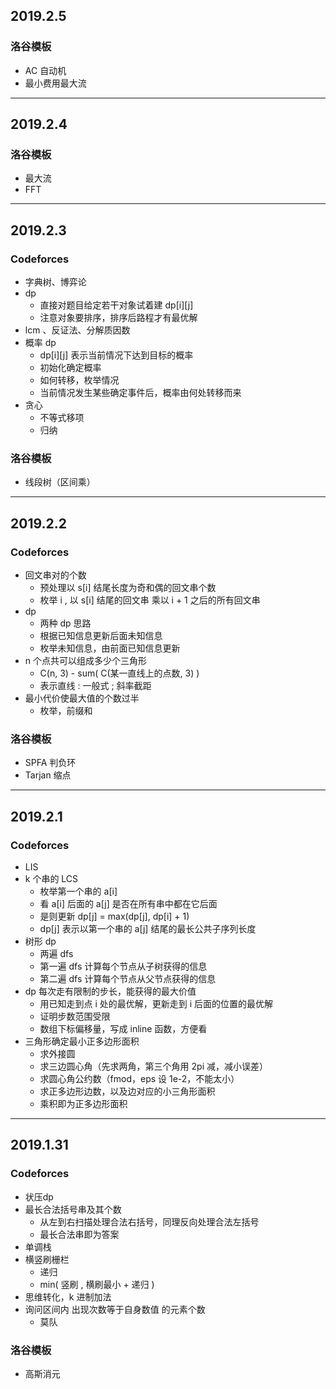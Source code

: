 ## 2019.2.5

### 洛谷模板
- AC 自动机
- 最小费用最大流

--- 

## 2019.2.4

### 洛谷模板
- 最大流
- FFT

--- 

## 2019.2.3

### Codeforces
- 字典树、博弈论
- dp
  - 直接对题目给定若干对象试着建 dp[i][j]
  - 注意对象要排序，排序后路程才有最优解
- lcm 、反证法、分解质因数
- 概率 dp
  - dp[i][j] 表示当前情况下达到目标的概率
  - 初始化确定概率
  - 如何转移，枚举情况
  - 当前情况发生某些确定事件后，概率由何处转移而来
- 贪心
  - 不等式移项
  - 归纳
  
### 洛谷模板
- 线段树（区间乘）

---

## 2019.2.2

### Codeforces
- 回文串对的个数
  - 预处理以 s[i] 结尾长度为奇和偶的回文串个数
  - 枚举 i , 以 s[i] 结尾的回文串 乘以 i + 1 之后的所有回文串
- dp
  - 两种 dp 思路
  - 根据已知信息更新后面未知信息
  - 枚举未知信息，由前面已知信息更新
- n 个点共可以组成多少个三角形
  - C(n, 3) - sum( C(某一直线上的点数, 3) )
  - 表示直线 : 一般式 ; 斜率截距
- 最小代价使最大值的个数过半
  - 枚举，前缀和

### 洛谷模板
- SPFA 判负环
- Tarjan 缩点

---

## 2019.2.1

### Codeforces
- LIS
- k 个串的 LCS
  - 枚举第一个串的 a[i]
  - 看 a[i] 后面的 a[j] 是否在所有串中都在它后面
  - 是则更新 dp[j] = max(dp[j], dp[i] + 1)
  - dp[j] 表示以第一个串的 a[j] 结尾的最长公共子序列长度
- 树形 dp
  - 两遍 dfs
  - 第一遍 dfs 计算每个节点从子树获得的信息
  - 第二遍 dfs 计算每个节点从父节点获得的信息
- dp 每次走有限制的步长，能获得的最大价值
  - 用已知走到点 i 处的最优解，更新走到 i 后面的位置的最优解
  - 证明步数范围受限
  - 数组下标偏移量，写成 inline 函数，方便看
- 三角形确定最小正多边形面积
  - 求外接圆
  - 求三边圆心角（先求两角，第三个角用 2pi 减，减小误差）
  - 求圆心角公约数（fmod，eps 设 1e-2，不能太小）
  - 求正多边形边数，以及边对应的小三角形面积
  - 乘积即为正多边形面积

---

## 2019.1.31

### Codeforces
- 状压dp
- 最长合法括号串及其个数
  - 从左到右扫描处理合法右括号，同理反向处理合法左括号
  - 最长合法串即为答案
- 单调栈
- 横竖刷栅栏
  - 递归
  - min( 竖刷 , 横刷最小 + 递归 )
- 思维转化，k 进制加法
- 询问区间内 出现次数等于自身数值 的元素个数
  - 莫队

### 洛谷模板
- 高斯消元
